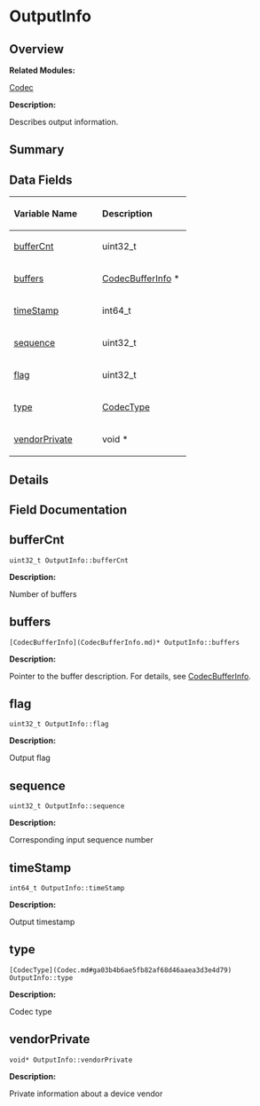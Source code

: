 # OutputInfo<a name="ZH-CN_TOPIC_0000001054918167"></a>

## **Overview**<a name="section605306868093532"></a>

**Related Modules:**

[Codec](Codec.md)

**Description:**

Describes output information. 

## **Summary**<a name="section479671022093532"></a>

## Data Fields<a name="pub-attribs"></a>

<a name="table311810044093532"></a>
<table><thead align="left"><tr id="row1025482634093532"><th class="cellrowborder" valign="top" width="50%" id="mcps1.1.3.1.1"><p id="p657816759093532"><a name="p657816759093532"></a><a name="p657816759093532"></a>Variable Name</p>
</th>
<th class="cellrowborder" valign="top" width="50%" id="mcps1.1.3.1.2"><p id="p161283140093532"><a name="p161283140093532"></a><a name="p161283140093532"></a>Description</p>
</th>
</tr>
</thead>
<tbody><tr id="row1437131849093532"><td class="cellrowborder" valign="top" width="50%" headers="mcps1.1.3.1.1 "><p id="p967973582093532"><a name="p967973582093532"></a><a name="p967973582093532"></a><a href="OutputInfo.md#ac131b4abc43415f000a0750e82bb881d">bufferCnt</a></p>
</td>
<td class="cellrowborder" valign="top" width="50%" headers="mcps1.1.3.1.2 "><p id="p1847666802093532"><a name="p1847666802093532"></a><a name="p1847666802093532"></a>uint32_t&nbsp;</p>
</td>
</tr>
<tr id="row1039262690093532"><td class="cellrowborder" valign="top" width="50%" headers="mcps1.1.3.1.1 "><p id="p2093995554093532"><a name="p2093995554093532"></a><a name="p2093995554093532"></a><a href="OutputInfo.md#a5a8cc2acb5f2918dde6fa60562e54d00">buffers</a></p>
</td>
<td class="cellrowborder" valign="top" width="50%" headers="mcps1.1.3.1.2 "><p id="p1680222932093532"><a name="p1680222932093532"></a><a name="p1680222932093532"></a><a href="CodecBufferInfo.md">CodecBufferInfo</a> *&nbsp;</p>
</td>
</tr>
<tr id="row1365635255093532"><td class="cellrowborder" valign="top" width="50%" headers="mcps1.1.3.1.1 "><p id="p1292100481093532"><a name="p1292100481093532"></a><a name="p1292100481093532"></a><a href="OutputInfo.md#ac160a64994059683a0fc0547ab734a87">timeStamp</a></p>
</td>
<td class="cellrowborder" valign="top" width="50%" headers="mcps1.1.3.1.2 "><p id="p736026581093532"><a name="p736026581093532"></a><a name="p736026581093532"></a>int64_t&nbsp;</p>
</td>
</tr>
<tr id="row549821317093532"><td class="cellrowborder" valign="top" width="50%" headers="mcps1.1.3.1.1 "><p id="p493824876093532"><a name="p493824876093532"></a><a name="p493824876093532"></a><a href="OutputInfo.md#a6ad161decc8e676690c66d2a6dbde468">sequence</a></p>
</td>
<td class="cellrowborder" valign="top" width="50%" headers="mcps1.1.3.1.2 "><p id="p274540511093532"><a name="p274540511093532"></a><a name="p274540511093532"></a>uint32_t&nbsp;</p>
</td>
</tr>
<tr id="row831763929093532"><td class="cellrowborder" valign="top" width="50%" headers="mcps1.1.3.1.1 "><p id="p1453927018093532"><a name="p1453927018093532"></a><a name="p1453927018093532"></a><a href="OutputInfo.md#a56f914be981dd3a2f0ee8c65e501d8f1">flag</a></p>
</td>
<td class="cellrowborder" valign="top" width="50%" headers="mcps1.1.3.1.2 "><p id="p1842901618093532"><a name="p1842901618093532"></a><a name="p1842901618093532"></a>uint32_t&nbsp;</p>
</td>
</tr>
<tr id="row1267157875093532"><td class="cellrowborder" valign="top" width="50%" headers="mcps1.1.3.1.1 "><p id="p2023979434093532"><a name="p2023979434093532"></a><a name="p2023979434093532"></a><a href="OutputInfo.md#ad3d70960789585a3b2014d83dddc448b">type</a></p>
</td>
<td class="cellrowborder" valign="top" width="50%" headers="mcps1.1.3.1.2 "><p id="p1721404135093532"><a name="p1721404135093532"></a><a name="p1721404135093532"></a><a href="Codec.md#ga03b4b6ae5fb82af68d46aaea3d3e4d79">CodecType</a>&nbsp;</p>
</td>
</tr>
<tr id="row1987735178093532"><td class="cellrowborder" valign="top" width="50%" headers="mcps1.1.3.1.1 "><p id="p180292519093532"><a name="p180292519093532"></a><a name="p180292519093532"></a><a href="OutputInfo.md#a751ecb0c55401f130bf1a5b6492e1f38">vendorPrivate</a></p>
</td>
<td class="cellrowborder" valign="top" width="50%" headers="mcps1.1.3.1.2 "><p id="p27469826093532"><a name="p27469826093532"></a><a name="p27469826093532"></a>void *&nbsp;</p>
</td>
</tr>
</tbody>
</table>

## **Details**<a name="section2107077654093532"></a>

## **Field Documentation**<a name="section461520368093532"></a>

## bufferCnt<a name="ac131b4abc43415f000a0750e82bb881d"></a>

```
uint32_t OutputInfo::bufferCnt
```

 **Description:**

Number of buffers 

## buffers<a name="a5a8cc2acb5f2918dde6fa60562e54d00"></a>

```
[CodecBufferInfo](CodecBufferInfo.md)* OutputInfo::buffers
```

 **Description:**

Pointer to the buffer description. For details, see  [CodecBufferInfo](CodecBufferInfo.md). 

## flag<a name="a56f914be981dd3a2f0ee8c65e501d8f1"></a>

```
uint32_t OutputInfo::flag
```

 **Description:**

Output flag 

## sequence<a name="a6ad161decc8e676690c66d2a6dbde468"></a>

```
uint32_t OutputInfo::sequence
```

 **Description:**

Corresponding input sequence number 

## timeStamp<a name="ac160a64994059683a0fc0547ab734a87"></a>

```
int64_t OutputInfo::timeStamp
```

 **Description:**

Output timestamp 

## type<a name="ad3d70960789585a3b2014d83dddc448b"></a>

```
[CodecType](Codec.md#ga03b4b6ae5fb82af68d46aaea3d3e4d79) OutputInfo::type
```

 **Description:**

Codec type 

## vendorPrivate<a name="a751ecb0c55401f130bf1a5b6492e1f38"></a>

```
void* OutputInfo::vendorPrivate
```

 **Description:**

Private information about a device vendor 

